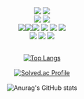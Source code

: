 <div align = "center"> <img src="https://img.shields.io/badge/R-276DC3?style=plastic&logo=R&logoColor=white"> <img src="https://img.shields.io/badge/RStudio-75AADB?style=plastic&logo=RStudio&logoColor=white"> 
<br>
<img src="https://img.shields.io/badge/Java-F78C40?style=plastic&logo=OpenJDK&logoColor=white"> <img src="https://img.shields.io/badge/Eclipse-2C2255?style=plastic&logo=Eclipse&logoColor=white"> 
<br>  
<img src="https://img.shields.io/badge/Python-3776AB?style=plastic&logo=Python&logoColor=white"><img src="https://img.shields.io/badge/JupyterNotebook-F37626?style=plastic&logo=Jupyter&logoColor=white"><img src="https://img.shields.io/badge/PyTorch-EE4C2C?style=plastic&logo=PyTorch&logoColor=white">  <img src="https://img.shields.io/badge/Selenium-402A?style=plastic&logo=Selenium&logoColor=white"> <img src="https://img.shields.io/badge/pandas-150458?style=plastic&logo=pandas&logoColor=white"> <img src="https://img.shields.io/badge/TensroFlow-FF6F00?style=plastic&logo=TensorFlow&logoColor=white">
<br>
<img src="https://img.shields.io/badge/Oracle-F80000?style=plastic&logo=Oracle&logoColor=white"> 
<img src="https://img.shields.io/badge/Visual Studio Code-007ACC?style=plastic&logo=Visual Studio Code&logoColor=white"> 
<img src="https://img.shields.io/badge/Linux-FCC624?style=plastic&logo=Linux&logoColor=white">  
<br>
<br>    
  
[![Top Langs](https://github-readme-stats.vercel.app/api/top-langs/?username=GOATHP&hide_progress=false)](https://github.com/anuraghazra/github-readme-stats)  
<br>
[![Solved.ac Profile](http://mazassumnida.wtf/api/v2/generate_badge?boj=mds468)](https://solved.ac/mds468/)
<br>  
![Anurag's GitHub stats](https://github-readme-stats.vercel.app/api?username=GOATHP&show_icons=true&theme=radical)
</div>

